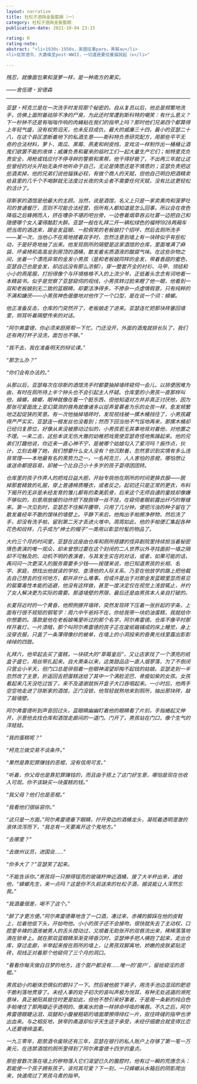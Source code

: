 ```yaml
---
layout: narrative
title: 杜松子酒與金髮藍眼（一）
category: 杜松子酒與金髮藍眼
publication-date: 2021-10-04 23:15

rating: R
rating-note:
abstract: "<li>1930s-1950s，美國往事paro，黑幫au</li>
<li>從禁酒令、大蕭條至post-WWII，一切還是要從養貓說起（x</li>"

---
```


<i>残忍，就像面包果和菠萝一样，是一种南方的果实。

<i>——舍伍德・安德森

***

亚瑟・柯克兰是在一次洗手时发现那个秘密的。自从复员以后，他总是频繁地洗手，仿佛上面附着祛除不净的尸臭，为此还时常遭到斯科特的嘲笑：有什么意义？下一秒钟不还是有嗡嗡作响的肉蝇粘在我们的指甲上吗？那时他们兄弟四个都算得上年轻气盛，没有权势滔天，也未反目成仇，最大的威廉三十四，最小的亚瑟二十八，在这个县区垄断着地下的私酒生意——斯科特负责研究配方，用那些平平无奇的合法材料，萝卜、南瓜、黑莓、燕麦和树皮绉，变戏法一样制作出一桶桶让酒鬼们欲罢不能的液体；威廉负责和雇来的临时工们一起大量生产它们；帕特里克负责安全，用枪或钱应付不停寻衅的警察和黑帮，他干得好极了，不出两三年就让这些曾经的对头开始无条件地听命于自己，无论是情愿还是不情愿的；亚瑟负责把这些酒卖掉，他的兄弟们说他锱铢必较，有做个商人的天赋，但他自己明白把酒精卖给县里的几千个不喝醉就无法度过长夜的失业者不需要任何天赋，没有比这更轻松的活计了。

琼斯家的酒馆是他最大的主顾。当然，说是酒馆，名义上只是一家卖熏肉和菠萝吐司的普通餐厅，否则不可能合法经营，但所有人都知道是怎么回事，所以会在夜色降临之后蜂拥而入，挤在嘈杂不堪的吧台旁，一边卷着烟草吞云吐雾一边把自己和随便哪个女人灌得酩酊大醉。亚瑟一般在礼拜二开一辆松绿色的福特1928两厢车把当周的酒送来，跟金发蓝眼、一脸假笑的老板娘打个招呼，然后去厕所洗手——某一次，当他心不在焉地搓着双手时，忽然注意到墙上有一块砖似乎有些松动，于是好奇地抽了出来。他发现厕所的隔壁是这家酒馆的仓库，里面堆满了麻袋、坏桌椅和高高垒到房顶的酒桶，散发着劣质酒液的酸腐气味。在这些杂物之间，坐着一个漂亮异常的金发小男孩（是和老板娘同样的金发，带着香甜的蜜色，亚瑟自己也是金发，却远远没有那么浓郁），穿一整套齐全的衬衫、马甲、领结和小小的燕尾服，打扮得像个与环境格格不入的上流少爷，正低着头念念有词地看一本精装书。似乎是觉察了亚瑟窥伺的视线，小男孩转过脸来瞪了他一眼，他看到一双和老板娘别无二致的蓝眼睛，却要洁净得多，不掺杂一点虚情假意，只有纯粹的不满和嫌厌——小男孩神色倨傲地对他作了一个口型，是在说一个词：蟑螂。

他正准备反击，仓库的门突然开了，老板娘走了进来。亚瑟连忙把那块砖塞回墙里，侧耳听着隔壁传来的对话。

“阿尔弗雷德，你必须来厨房帮一下忙。门还没开，外面的酒鬼就排长队了，我们还有两打杯子没洗，面包也不够。”

“我不去，我在准备明天的辩论课。”

“那怎么办？”

“你们会有办法的。”

从那以后，亚瑟每次在琼斯的酒馆洗手时都要抽掉墙砖窥伺一会儿，以排便困难为由，有时在厕所待上半个钟头也不会引起主人怀疑。仓库里的小男孩一直那样叫他，蟑螂，蟑螂，眼神就像在看一个脏东西，但他知道对方并非真正讨厌他，因为那张可爱面庞上变幻莫测的唇角就像诸多以捉弄爱慕者为乐的女孩一样，愈发频繁地泛起促狭的笑意。有一次他抽掉墙砖时，发现视线被一摞木桶挡住了，小男孩藏得严严实实，亚瑟连一根发丝也没看到；然而下回当他不气馁地再来，那摞木桶却已经归复原位，好像从来没被挪动过似的，小男孩若无其事地背对着他，对他置之不理。一来二去，这些本该无伤大雅的幼稚把戏竟使亚瑟奇怪地焦躁起来。他的兄弟们打趣他说，你近来一直心神不宁，是被哪个姑娘勾入了爱河吗？振作点，伙计，立刻去睡了她，我们想要什么女人没有？他沉默着，忽然意识到实情有多么违背常理——本地最有名的黑势力之一，一名柯克兰，人人害怕的恶棍，哪怕想让谁送命都很容易，却被一个比自己小十多岁的孩子耍得团团转。

仓库里的孩子作弄人的把戏日益大胆，开始专挑他在厕所的时间更换衣服——脱掉那套精致的礼服，穿上普通棉质睡衣，或者反之。起初还只是正常的更衣，布料下揭开的无非是未经发育的雏儿都有的柔美肌骨，后来这个无师自通的童妓却像嫌不够似的，刻意用放缓的动作把下肢脱得一丝不挂，在窥伺者眼前露出纤巧的臀缝来。第一次见到时，亚瑟忍不住解开腰带，只用了几分钟，便把污浊的种子留在了散发着经年不散的馊味的墙壁上。平静下来后，他掏出手帕擦净秽物，然后洗了手，却没有洗手帕，留到第二天才丢进火堆中。周周如此，他的手帕便汇集起各种花色和纹样，几乎成为“绅士的帽子”一类用以彰显时髦的物品了。

大约三个月的时间里，亚瑟在这座由仓库和厕所搭建的怪异剧院里持续担当着秘密情色表演的唯一观众，却未曾想过要在这个封闭的二人世界以外寻找面前一墙之隔却不可触及的、动机不明的表演者，与其发生实在的对话，或者，如果可能的话，再问问一次更深入的服务需要多少钱——按理来说，他已知道男孩的长相、名字、家庭，想找出他就读的学校、查清他的人际关系、乃至在他放学的路上把他载去自己想去的任何地方，都并非什么难事。但或许是出于对那金发蓝眼里显而易见的罂粟毒性本能的逃避，他没有这样做，甚至一度决定仅在视觉上浅尝辄止，并约了女人解决更为实际的需要。那道墙壁的界限，最后还是由男孩本人亲自打破的。

长夏将近时的一个黄昏，他照例挪开墙砖，突然发现砖下压着一张折起的字条，上面有行很不规矩的钢笔字：周六中午爸妈不在，你给我带一块奶油蛋糕，我就给你你想要的。落款是他在老板娘嘴里听过的那个名字，阿尔弗雷德。仓库不像平时那样开着灯，一片漆暗，那个叫阿尔弗雷德的孩子正在废纸箱铺成的床上睡觉，身上没穿衣服，只盖了一条薄得像纱的被单，在墙上的小洞投来的昏黄光线里露出影影绰绰的四肢。

礼拜六，他早起去买了蛋糕，一块硕大的“草莓皇后”，又让店家找了一个漂亮的纸盒子盛它，用丝带扎起来。自大萧条以来，这类甜品店一直人烟寥落，为了不倒闭只营业小半天，但门口总是徘徊着一些眼神渴望却掏不起钱的姑娘。亚瑟走到一半忽然改了主意，折返回去把蛋糕送给了其中一个满脸泥巴、骨瘦如柴的女孩。女孩看起来几天没吃过饭了，来不及道谢就拆开盒子大口吞咽起来。一小时后，他两手空空地走进了琼斯家的酒馆，正门没锁，他驾轻就熟地来到厕所，抽出那块砖，敲了敲墙壁。

阿尔弗雷德听到声音回过头，蓝眼睛幽幽盯着他的眼睛看了片刻，手指蜷起又伸开，示意他去找仓库和酒馆走廊间的一道门。门开了，男孩站在门口，像个生气的洋娃娃。

“我的蛋糕呢？”

“柯克兰做交易不谈条件。”

“果然是靠犯罪赚钱的恶棍，没有信用可言。”

“听着，你父母也是靠犯罪赚钱的，而且由于搭上了这门好生意，哪怕是现在也收入可观。你不该缺买一块蛋糕的钱。”

“我父母？他们也是恶棍。”

“我看他们很纵容你。”

“这只是一方面。”阿尔弗雷德垂下眼睛，拧开旁边的酒桶龙头，凝视着透明澄澈的液体流泻而下，“我总有一天要离开这个鬼地方。”

“去哪里？”

“去做州议员，进国会……”

“你多大了？”亚瑟笑了起来。

“不能告诉你。”男孩将一只擦得锃亮的玻璃杯伸近酒桶，接了大半杯出来，递给他，“蟑螂先生，来一点吗？这是你不久前送来的杜松子酒，据说能让人浑然忘我。”

“我酒量很差，喝不了这个。”

“醉了才更方便。”阿尔弗雷德蓦地含了一口酒，凑过来，赤裸的脚踩在他的皮鞋上，拉着他低下头，开始吻他。小小的孩子还不会接吻，很快就失去了主动权，口腔里辛辣的酒液被男人的舌头搅动过，又顺着无助张开的双唇流出来，稀稀落落地滴在锁骨上。就在那双蓝眼睛渐渐变得昏沉时，亚瑟伸手把人横抱了起来，走出仓库，穿过走廊，半举起来按在厕所的墙上，让男孩双脚离地，娇嫩的皮肤紧贴泥砖，视线正对着那个他窥伺了三个月的洞口。

“看看你每天做白日梦的地方，连个窗户都没有……唯一的‘窗户’，留给窥淫的恶棍。”

男孩幼小的躯体恐惧似的颤抖了一下。然后被他脱下裤子，用洗手池边湿润的肥皂干脆利落地贯穿了。未经人事的处子初次的哀叫声极为悦耳，有种无处逃遁的濒死意味，真正被阳具抵住时更是如此，但他不想引来好事者，于是用一条新的纯白色手帕堵住了那两瓣近乎透明的、像离水的鱼一样拼命呼吸的嘴唇。不久之后，阿尔弗雷德眼睫沾泪，双腿和小腹被粗砺的墙面摩擦得绯红一片，抠住砖缝的指甲也渗出血来。与之相反地，狭窄的甬道却似乎天生适于承受，未经仔细磨合就变得比恋人还要缠绵温柔。

一九三零年，距禁酒令废除还有三年，亚瑟在银行的私人账户上存够了第一笔一万美元，在违禁酒馆的厕所里得到了阿尔弗雷德十四岁的童贞。

那些曾数次落在墙上的秽物落入它们渴望已久的腹腔时，他有过一瞬的荒唐念头：若能使一个孩子拥有孩子，该何其可爱？下一刻，一只蟑螂从水箱后的阴影爬出来，快速爬过了男孩乌青的指甲。
